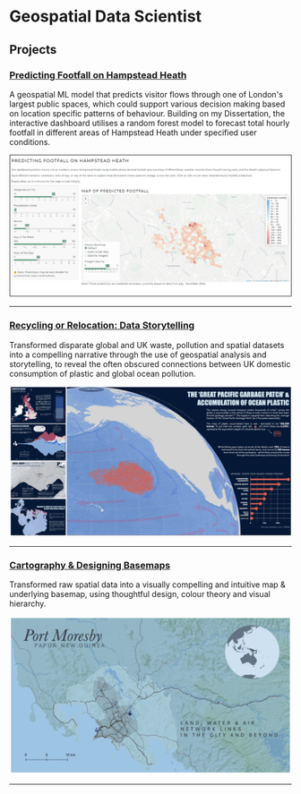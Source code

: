 # Geospatial Data Scientist

## Projects
### [Predicting Footfall on Hampstead Heath](https://github.com/katehodges1/Predicting-Hampstead-Heath-Footfall)
A geospatial ML model that predicts visitor flows through one of London's largest public spaces, which could support various decision making based on location specific patterns of behaviour. Building on my Dissertation, the interactive dashboard utilises a random forest model to forecast total hourly footfall in different areas of Hampstead Heath under specified user conditions.

![Dashboard Screenshot](assets/img/dashboard-screenshot.png)

---

### [Recycling or Relocation: Data Storytelling](https://github.com/katehodges1/Recycling-or-Relocation)
Transformed disparate global and UK waste, pollution and spatial datasets into a compelling narrative through the use of geospatial analysis and storytelling, to reveal the often obscured connections between UK domestic consumption of plastic and global ocean pollution.

![Data Story Screenshot](assets/img/Data%20Story%20Preview.png)

---

### [Cartography & Designing Basemaps](https://github.com/katehodges1/Cartography)
Transformed raw spatial data into a visually compelling and intuitive map & underlying basemap, using thoughtful design, colour theory and visual hierarchy.

![Screenshot](assets/img/Port%20Moresby.png)

---

